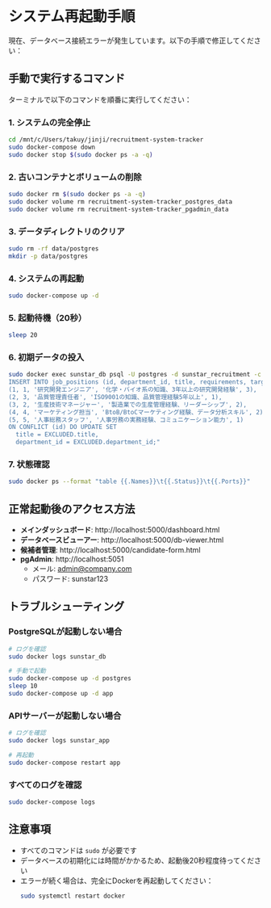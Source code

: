 # システム再起動手順

現在、データベース接続エラーが発生しています。以下の手順で修正してください：

## 手動で実行するコマンド

ターミナルで以下のコマンドを順番に実行してください：

### 1. システムの完全停止
```bash
cd /mnt/c/Users/takuy/jinji/recruitment-system-tracker
sudo docker-compose down
sudo docker stop $(sudo docker ps -a -q)
```

### 2. 古いコンテナとボリュームの削除
```bash
sudo docker rm $(sudo docker ps -a -q)
sudo docker volume rm recruitment-system-tracker_postgres_data
sudo docker volume rm recruitment-system-tracker_pgadmin_data
```

### 3. データディレクトリのクリア
```bash
sudo rm -rf data/postgres
mkdir -p data/postgres
```

### 4. システムの再起動
```bash
sudo docker-compose up -d
```

### 5. 起動待機（20秒）
```bash
sleep 20
```

### 6. 初期データの投入
```bash
sudo docker exec sunstar_db psql -U postgres -d sunstar_recruitment -c "
INSERT INTO job_positions (id, department_id, title, requirements, target_count) VALUES
(1, 1, '研究開発エンジニア', '化学・バイオ系の知識、3年以上の研究開発経験', 3),
(2, 3, '品質管理責任者', 'ISO9001の知識、品質管理経験5年以上', 1),
(3, 2, '生産技術マネージャー', '製造業での生産管理経験、リーダーシップ', 2),
(4, 4, 'マーケティング担当', 'BtoB/BtoCマーケティング経験、データ分析スキル', 2),
(5, 5, '人事総務スタッフ', '人事労務の実務経験、コミュニケーション能力', 1)
ON CONFLICT (id) DO UPDATE SET 
  title = EXCLUDED.title,
  department_id = EXCLUDED.department_id;"
```

### 7. 状態確認
```bash
sudo docker ps --format "table {{.Names}}\t{{.Status}}\t{{.Ports}}"
```

## 正常起動後のアクセス方法

- **メインダッシュボード**: http://localhost:5000/dashboard.html
- **データベースビューアー**: http://localhost:5000/db-viewer.html
- **候補者管理**: http://localhost:5000/candidate-form.html
- **pgAdmin**: http://localhost:5051
  - メール: admin@company.com
  - パスワード: sunstar123

## トラブルシューティング

### PostgreSQLが起動しない場合
```bash
# ログを確認
sudo docker logs sunstar_db

# 手動で起動
sudo docker-compose up -d postgres
sleep 10
sudo docker-compose up -d app
```

### APIサーバーが起動しない場合
```bash
# ログを確認
sudo docker logs sunstar_app

# 再起動
sudo docker-compose restart app
```

### すべてのログを確認
```bash
sudo docker-compose logs
```

## 注意事項

- すべてのコマンドは `sudo` が必要です
- データベースの初期化には時間がかかるため、起動後20秒程度待ってください
- エラーが続く場合は、完全にDockerを再起動してください：
  ```bash
  sudo systemctl restart docker
  ```